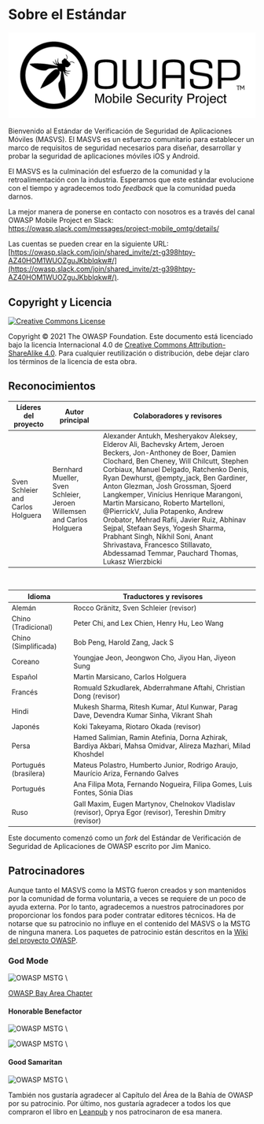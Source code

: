 # Sobre el Estándar

![OWASP Logo](images/OWASP_logo.png)

Bienvenido al Estándar de Verificación de Seguridad de Aplicaciones Móviles (MASVS). El MASVS es un esfuerzo comunitario para establecer un marco de requisitos de seguridad necesarios para diseñar, desarrollar y probar la seguridad de aplicaciones móviles iOS y Android.

El MASVS es la culminación del esfuerzo de la comunidad y la retroalimentación con la industria. Esperamos que este estándar evolucione con el tiempo y agradecemos todo _feedback_ que la comunidad pueda darnos.

La mejor manera de ponerse en contacto con nosotros es a través del canal OWASP Mobile Project en Slack: <https://owasp.slack.com/messages/project-mobile_omtg/details/>

Las cuentas se pueden crear en la siguiente URL: [https://owasp.slack.com/join/shared_invite/zt-g398htpy-AZ40HOM1WUOZguJKbblqkw#/](https://owasp.slack.com/join/shared_invite/zt-g398htpy-AZ40HOM1WUOZguJKbblqkw#/).

## Copyright y Licencia

[![Creative Commons License](images/CC-license.png)](https://creativecommons.org/licenses/by-sa/4.0/)

Copyright © 2021 The OWASP Foundation. Este documento está licenciado bajo la licencia Internacional 4.0 de [Creative Commons Attribution-ShareAlike 4.0](https://creativecommons.org/licenses/by-sa/4.0/). Para cualquier reutilización o distribución, debe dejar claro los términos de la licencia de esta obra.

<!-- \pagebreak -->

## Reconocimientos

| Líderes del proyecto | Autor principal | Colaboradores y revisores
| ------- | --- | ----------------- |
| Sven Schleier and Carlos Holguera | Bernhard Mueller, Sven Schleier, Jeroen Willemsen and Carlos Holguera | Alexander Antukh, Mesheryakov Aleksey, Elderov Ali, Bachevsky Artem, Jeroen Beckers, Jon-Anthoney de Boer, Damien Clochard, Ben Cheney, Will Chilcutt, Stephen Corbiaux, Manuel Delgado, Ratchenko Denis, Ryan Dewhurst, @empty_jack, Ben Gardiner, Anton Glezman, Josh Grossman, Sjoerd Langkemper, Vinícius Henrique Marangoni, Martin Marsicano, Roberto Martelloni, @PierrickV, Julia Potapenko, Andrew Orobator, Mehrad Rafii, Javier Ruiz, Abhinav Sejpal, Stefaan Seys, Yogesh Sharma, Prabhant Singh, Nikhil Soni, Anant Shrivastava, Francesco Stillavato, Abdessamad Temmar, Pauchard Thomas, Lukasz Wierzbicki |

<br/>

| Idioma | Traductores y revisores |
| --------------- | ------------------------------------------------------------ |
| Alemán | Rocco Gränitz, Sven Schleier (revisor) |
| Chino (Tradicional)| Peter Chi, and Lex Chien, Henry Hu, Leo Wang |
| Chino (Simplificada) | Bob Peng, Harold Zang, Jack S |
| Coreano | Youngjae Jeon, Jeongwon Cho, Jiyou Han, Jiyeon Sung |
| Español | Martin Marsicano, Carlos Holguera |
| Francés | Romuald Szkudlarek, Abderrahmane Aftahi, Christian Dong (revisor) |
| Hindi | Mukesh Sharma, Ritesh Kumar, Atul Kunwar, Parag Dave, Devendra Kumar Sinha, Vikrant Shah |
| Japonés | Koki Takeyama, Riotaro Okada (revisor) |
| Persa | Hamed Salimian, Ramin Atefinia, Dorna Azhirak, Bardiya Akbari, Mahsa Omidvar, Alireza Mazhari, Milad Khoshdel |
| Portugués (brasilera) | Mateus Polastro, Humberto Junior, Rodrigo Araujo, Maurício Ariza, Fernando Galves |
| Portugués | Ana Filipa Mota, Fernando Nogueira, Filipa Gomes, Luis Fontes, Sónia Dias|
| Ruso | Gall Maxim, Eugen Martynov, Chelnokov Vladislav (revisor), Oprya Egor (revisor), Tereshin Dmitry (revisor) |

Este documento comenzó como un _fork_ del Estándar de Verificación de Seguridad de Aplicaciones de OWASP escrito por Jim Manico.

## Patrocinadores

Aunque tanto el MASVS como la MSTG fueron creados y son mantenidos por la comunidad de forma voluntaria, a veces se requiere de un poco de ayuda externa. Por lo tanto, agradecemos a nuestros patrocinadores por proporcionar los fondos para poder contratar editores técnicos. Ha de notarse que su patrocinio no influye en el contenido del MASVS o la MSTG de ninguna manera. Los paquetes de patrocinio están descritos en la [Wiki del proyecto OWASP](https://owasp.org/www-project-mobile-security-testing-guide/#div-sponsorship "OWASP Mobile Security Testing Guide Sponsorship Packages").

### God Mode

![OWASP MSTG](images/Donators/NowSecure_logo.png) \

[OWASP Bay Area Chapter](https://twitter.com/OWASPBayArea?ref_src=twsrc%5Egoogle%7Ctwcamp%5Eserp%7Ctwgr%5Eauthor "Twitter Bay Area")

#### Honorable Benefactor

![OWASP MSTG](images/Donators/SEC_Consult_logo.png) \

![OWASP MSTG](images/Donators/ZIMPERIUM_logo.png) \

#### Good Samaritan

![OWASP MSTG](images/Donators/Randorisec_logo.png) \

También nos gustaría agradecer al Capítulo del Área de la Bahía de OWASP por su patrocinio. Por último, nos gustaría agradecer a todos los que compraron el libro en [Leanpub](https://leanpub.com/mobile-security-testing-guide) y nos patrocinaron de esa manera.
